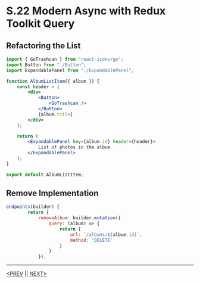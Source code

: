 # S.22 Modern Async with Redux Toolkit Query

## Refactoring the List

```jsx
import { GoTrashcan } from "react-icons/go";
import Button from "./Button";
import ExpandablePanel from "./ExpandablePanel";

function AlbumListItem({ album }) {
	const header = (
		<div>
			<Button>
				<GoTrashcan />
			</Button>
			{album.title}
		</div>
	);

	return (
		<ExpandablePanel key={album.id} header={header}>
			List of photos in the album
		</ExpandablePanel>
	);
}

export default AlbumListItem;
```

## Remove Implementation

```jsx
endpoints(builder) {
        return {
            removeAlbum: builder.mutation({
                query: (album) => {
                    return {
                        url: `/albums/${album.id}`,
                        method: 'DELETE'
                    }
                }
            }),
```

---

[<PREV](./230406.md) || [NEXT>](./230407.md)
